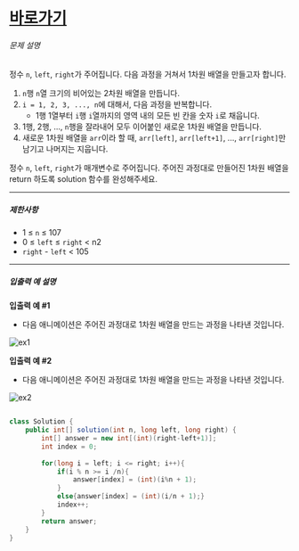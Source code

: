 

# [바로가기](https://school.programmers.co.kr/learn/courses/30/lessons/87390)

###### 문제 설명

정수 `n`, `left`, `right`가 주어집니다. 다음 과정을 거쳐서 1차원 배열을 만들고자 합니다.

1.  `n`행 `n`열 크기의 비어있는 2차원 배열을 만듭니다.
2.  `i = 1, 2, 3, ..., n`에 대해서, 다음 과정을 반복합니다.
    -   1행 1열부터 `i`행 `i`열까지의 영역 내의 모든 빈 칸을 숫자 `i`로 채웁니다.
3.  1행, 2행, ..., `n`행을 잘라내어 모두 이어붙인 새로운 1차원 배열을 만듭니다.
4.  새로운 1차원 배열을 `arr`이라 할 때, `arr[left]`, `arr[left+1]`, ..., `arr[right]`만 남기고 나머지는 지웁니다.

정수 `n`, `left`, `right`가 매개변수로 주어집니다. 주어진 과정대로 만들어진 1차원 배열을 return 하도록 solution 함수를 완성해주세요.

---

##### 제한사항

-   1 ≤ `n` ≤ 107
-   0 ≤ `left` ≤ `right` < n2
-   `right` - `left` < 105

---


##### 입출력 예 설명

**입출력 예 #1**

-   다음 애니메이션은 주어진 과정대로 1차원 배열을 만드는 과정을 나타낸 것입니다.

![ex1](https://grepp-programmers.s3.amazonaws.com/production/file_resource/103/FlattenedFills_ex1.gif)

**입출력 예 #2**

-   다음 애니메이션은 주어진 과정대로 1차원 배열을 만드는 과정을 나타낸 것입니다.

![ex2](https://grepp-programmers.s3.amazonaws.com/production/file_resource/104/FlattenedFills_ex2.gif)


```java

class Solution {
    public int[] solution(int n, long left, long right) {
        int[] answer = new int[(int)(right-left+1)];
        int index = 0;
        
        for(long i = left; i <= right; i++){
            if(i % n >= i /n){
                answer[index] = (int)(i%n + 1);
            }
            else{answer[index] = (int)(i/n + 1);}
            index++;
        }
        return answer;
    }
}
```